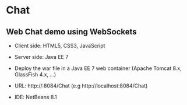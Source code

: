 # Chat 

## Web Chat demo using WebSockets

- Client side: HTML5, CSS3, JavaScript
- Server side: Java EE 7

- Deploy the war file in a Java EE 7 web container (Apache Tomcat 8.x, GlassFish 4.x, ...)

- URL: http://<server>:8084/Chat (e.g http://localhost:8084/Chat)
  
- IDE: NetBeans 8.1 
